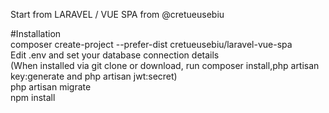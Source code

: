 Start from LARAVEL / VUE SPA from @cretueusebiu 


#Installation  
composer create-project --prefer-dist cretueusebiu/laravel-vue-spa  
Edit .env and set your database connection details  
(When installed via git clone or download, run composer install,php artisan key:generate and php artisan jwt:secret)  
php artisan migrate  
npm install  


